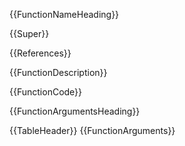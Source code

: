 {{FunctionNameHeading}}

{{Super}}

{{References}}


{{FunctionDescription}}

{{FunctionCode}}

{{FunctionArgumentsHeading}}

{{TableHeader}}
{{FunctionArguments}}